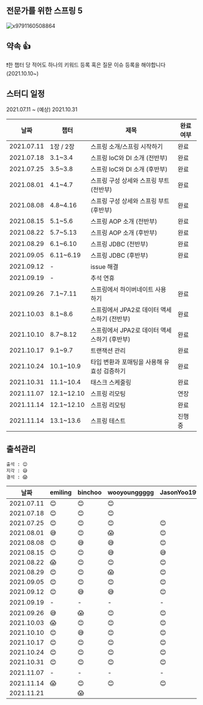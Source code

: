 
## 전문가를 위한 스프링 5
![x9791160508864](https://user-images.githubusercontent.com/30731518/124165716-159a6680-dadd-11eb-9d01-16bc609f11bd.jpg)

## 약속 👍
❗한 챕터 당 적어도 하나의 키워드 등록 혹은 질문 이슈 등록을 해야합니다 (2021.10.10~) 

## 스터디 일정
2021.07.11 ~ (예상) 2021.10.31

|날짜|챕터|제목|완료여부|
|------|---|---|---|
|2021.07.11|1장 / 2장|스프링 소개/스프링 시작하기|완료|
|2021.07.18|3.1~3.4|스프링 IoC와 DI 소개 (전반부)|완료|
|2021.07.25|3.5~3.8|스프링 IoC와 DI 소개 (후반부)|완료|
|2021.08.01|4.1~4.7|스프링 구성 상세와 스프링 부트 (전반부)|완료|
|2021.08.08|4.8~4.16|스프링 구성 상세와 스프링 부트 (후반부)|완료|
|2021.08.15|5.1~5.6|스프링 AOP 소개 (전반부)|완료|
|2021.08.22|5.7~5.13|스프링 AOP 소개 (후반부)|완료|
|2021.08.29|6.1~6.10|스프링 JDBC (전반부)|완료|
|2021.09.05|6.11~6.19|스프링 JDBC (후반부)|완료|
|2021.09.12|-|issue 해결||
|2021.09.19|-|추석 연휴||
|2021.09.26|7.1~7.11|스프링에서 하이버네이트 사용하기|완료|
|2021.10.03|8.1~8.6|스프링에서 JPA2로 데이터 액세스하기 (전반부)|완료|
|2021.10.10|8.7~8.12|스프링에서 JPA2로 데이터 액세스하기 (후반부)|완료|
|2021.10.17|9.1~9.7|트랜잭션 관리|완료|
|2021.10.24|10.1~10.9|타입 변환과 포매팅을 사용해 유효성 검증하기|완료|
|2021.10.31|11.1~10.4|태스크 스케줄링|완료|
|2021.11.07|12.1~12.10|스프링 리모팅|연장|
|2021.11.14|12.1~12.10|스프링 리모팅|완료|
|2021.11.14|13.1~13.6|스프링 테스트|진행중|

## 출석관리

```
출석 : 😊
지각 : 😅
결석 : 😱
```

|날짜|emiling|binchoo|wooyounggggg|JasonYoo1995|서기|
|------|---|---|---|---|---|
|2021.07.11|😊|😊|😊||@emiling|
|2021.07.18|😊|😊|😊||@wooyounggggg|
|2021.07.25|😊|😊|😊|😊|@binchoo|
|2021.08.01|😅|😊|😱|😊|@JasonYoo1995|
|2021.08.08|😊|😅|😅|😊|@emiling|
|2021.08.15|😊|😊|😅|😅|@binchoo|
|2021.08.22|😱|😊|😊|😊|@wooyounggggg|
|2021.08.29|😊|😊|😱|😊|@JasonYoo1995|
|2021.09.05|😊|😊|😊|😊|@emiling|
|2021.09.12|😊|😅|😅|😊|@wooyoungggg|
|2021.09.19|-|-|-|-|휴일|
|2021.09.26|😅|😱|😊|😊|@binchoo|
|2021.10.03|😱|😊|😊|😊|@JasonYoo1995|
|2021.10.10|😊|😅|😊|😊||
|2021.10.17|😊|😊|😊|😊||
|2021.10.24|😊|😊|😊|😊||
|2021.10.31|😊|😊|😊|😊||
|2021.11.07|-|-|-|-|휴일|
|2021.11.14|😱|😊|😊|😊||
|2021.11.21||😱|||
